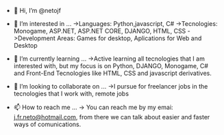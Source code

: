 - 👋 Hi, I’m @netojf

- 👀 I’m interested in ...
->Languages: Python,javascript, C#
->Tecnologies: Monogame, ASP.NET, ASP.NET CORE, DJANGO, HTML, CSS 
->Development Areas: Games for desktop, Aplications for Web and Desktop

- 🌱 I’m currently learning ...
->Active learning all tecnologies that I am interested with, but my focus is on Python, DJANGO, 
Monogame, C# and Front-End Tecnologies like HTML, CSS and javascript derivatives. 

- 💞️ I’m looking to collaborate on ...
->I pursue for freelancer jobs in the tecnologies that I work with, remote jobs 

- 📫 How to reach me ...
-> You can reach me by my emai: j.fr.neto@hotmail.com, from there we can talk about easier and faster ways of comunications. 

<!---
netojf/netojf is a ✨ special ✨ repository because its `README.md` (this file) appears on your GitHub profile.
You can click the Preview link to take a look at your changes.
--->
